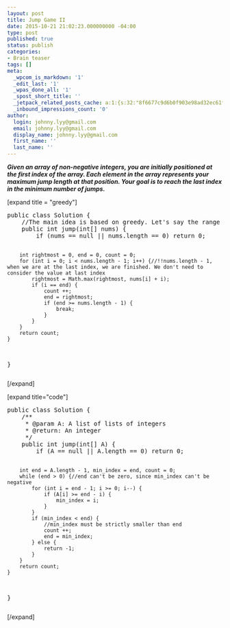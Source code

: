 ```yaml
---
layout: post
title: Jump Game II
date: 2015-10-21 21:02:23.000000000 -04:00
type: post
published: true
status: publish
categories:
- Brain teaser
tags: []
meta:
  _wpcom_is_markdown: '1'
  _edit_last: '1'
  _wpas_done_all: '1'
  _spost_short_title: ''
  _jetpack_related_posts_cache: a:1:{s:32:"8f6677c9d6b0f903e98ad32ec61f8deb";a:2:{s:7:"expires";i:1454623300;s:7:"payload";a:3:{i:0;a:1:{s:2:"id";i:105;}i:1;a:1:{s:2:"id";i:388;}i:2;a:1:{s:2:"id";i:1758;}}}}
  _inbound_impressions_count: '0'
author:
  login: johnny.lyy@gmail.com
  email: johnny.lyy@gmail.com
  display_name: johnny.lyy@gmail.com
  first_name: ''
  last_name: ''
---
```

<p><strong><em>Given an array of non-negative integers, you are initially positioned at the first index of the array. Each element in the array represents your maximum jump length at that position. Your goal is to reach the last index in the minimum number of jumps.</em></strong></p>
<p>[expand title = "greedy"]</p>
<pre>
public class Solution {
    //The main idea is based on greedy. Let's say the range of the current jump is [curBegin, curEnd], curFarthest is the farthest point that all points in [curBegin, curEnd] can reach. Once the current point exceeds curEnd, then trigger another jump, and set the new curEnd with curFarthest, then keep the above steps, as the following:
    public int jump(int[] nums) {
        if (nums == null || nums.length == 0) return 0;
        
        int rightmost = 0, end = 0, count = 0;
        for (int i = 0; i < nums.length - 1; i++) {//!!nums.length - 1, when we are at the last index, we are finished. We don't need to consider the value at last index
            rightmost = Math.max(rightmost, nums[i] + i);
            if (i == end) {
                count ++;
                end = rightmost;
                if (end >= nums.length - 1) {
                    break;
                }
            }
        }
        return count;
    }
}
</pre>
<p>[/expand]</p>
<p>[expand title="code"]</p>
<pre>
public class Solution {
    /**
     * @param A: A list of lists of integers
     * @return: An integer
     */
    public int jump(int[] A) {
        if (A == null || A.length == 0) return 0;
        
        int end = A.length - 1, min_index = end, count = 0;
        while (end > 0) {//end can't be zero, since min_index can't be negative
            for (int i = end - 1; i >= 0; i--) {
                if (A[i] >= end - i) {
                    min_index = i;
                }
            }
            if (min_index < end) {
                //min_index must be strictly smaller than end
                count ++;
                end = min_index;
            } else {
                return -1;
            }
        }
        return count;
    }
}
</pre>
<p>[/expand]</p>
